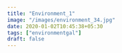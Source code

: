 ```yaml
---
title: "Environment_1"
image: "/images/environment_34.jpg"
date: 2020-01-02T10:45:38+05:30
tags: ["environmentgal"]
draft: false
---
```


